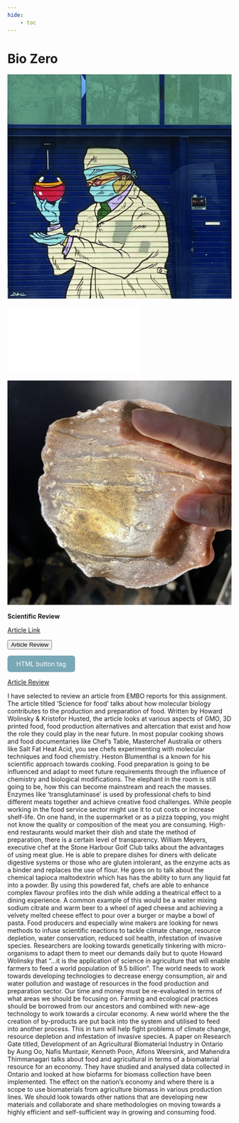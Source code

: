 ```yaml
---
hide:
    - toc
---
```


# **Bio Zero**


![](../images/biobio.jpeg)

![](../images/Evolution.pdf)

![](../images/mat.jpeg)

**Scientific Review**

<a href="seherkrishna02.github.io//Users/seherkrishna/Documents/Github/mdef4/docs/files/Scienceforfood.pdf" target="_blank">Article Link</a>

 <button type="submit" formaction="https://www.embopress.org/doi/epdf/10.15252/embr.201540128">Article Review</button>

 <style>
  .button {
    display: inline-block;
    padding: 10px 20px;
    text-align: center;
    text-decoration: none;
    color: #ffffff;
    background-color: #7aa8b7;
    border-radius: 6px;
    outline: none;
  }
</style>
</head>
<body>
<a class="button" href="https://www.embopress.org/doi/epdf/10.15252/embr.201540128">HTML button tag</a>
</body>

<a href="https://seherkrishna02.github.io/files/Scienceforfood.pdf">Article Review</a>

I have selected to review an article from EMBO reports for this
assignment. The article titled ‘Science for food’ talks about how
molecular biology contributes to the production and preparation of
food. Written by Howard Wolinsky & Kristofor Husted, the article
looks at various aspects of GMO, 3D printed food, food production
alternatives and altercation that exist and how the role they
could play in the near future. In most popular cooking shows and
food documentaries like Chef’s Table, Masterchef Australia or
others like Salt Fat Heat Acid, you see chefs experimenting with
molecular techniques and food chemistry. Heston Blumenthal is a
known for his scientific approach towards cooking. Food
preparation is going to be influenced and adapt to meet future
requirements through the influence of chemistry and biological
modifications.
The elephant in the room is still going to be, how
this can become mainstream and reach the masses. Enzymes like
‘transglutaminase’ is used by professional chefs to bind different
meats together and achieve creative food challenges. While people
working in the food service sector might use it to cut costs or
increase shelf-life. On one hand, in the supermarket or as a pizza
topping, you might not know the quality or composition of the meat
you are consuming. High-end restaurants would market their dish
and state the method of preparation, there is a certain level of
transparency. William Meyers, executive chef at the Stone Harbour
Golf Club talks about the advantages of using meat glue. He is
able to prepare dishes for diners with delicate digestive systems
or those who are gluten intolerant, as the enzyme acts as a binder
and replaces the use of flour. He goes on to talk about the
chemical tapioca maltodextrin which has has the ability to turn
any liquid fat into a powder. By using this powdered fat, chefs
are able to enhance complex flavour profiles into the dish while
adding a theatrical effect to a dining experience. A common
example of this would be a waiter mixing sodium citrate and warm
beer to a wheel of aged cheese and achieving a velvety melted
cheese effect to pour over a burger or maybe a bowl of pasta. Food
producers and especially wine makers are looking for news methods
to infuse scientific reactions to tackle climate change, resource
depletion, water conservation, reduced soil health, infestation of
invasive species.
Researchers are looking towards genetically
tinkering with micro-organisms to adapt them to meet our demands
daily but to quote Howard Wolinsky that “...it is the application of
science in agriculture that will enable farmers to feed a world
population of 9.5 billion”. The world needs to work towards
developing technologies to decrease energy consumption, air and
water pollution and wastage of resources in the food production
and preparation sector. Our time and money must be re-evaluated in
terms of what areas we should be focusing on. Farming and
ecological practices should be borrowed from our ancestors and
combined with new-age technology to work towards a circular
economy. A new world where the the creation of by-products are put
back into the system and utilised to feed into another process.
This in turn will help fight problems of climate change, resource
depletion and infestation of invasive species.
A paper on Research Gate titled, Development of an Agricultural Biomaterial Industry
in Ontario by Aung Oo, Nafis Muntasir, Kenneth Poon, Alfons
Weersink, and Mahendra Thimmanagari talks about food and
agricultural in terms of a biomaterial resource for an economy.
They have studied and analysed data collected in Ontario and
looked at how biofarms for biomass collection have been
implemented. The effect on the nation’s economy and where there is
a scope to use biomaterials from agriculture biomass in various
production lines. We should look towards other nations that are
developing new materials and collaborate and share methodologies
on moving towards a highly efficient and self-sufficient way in
growing and consuming food.
